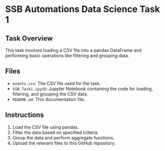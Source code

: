 # SSB Automations Data Science Task 1

## Task Overview
This task involves loading a CSV file into a pandas DataFrame and performing basic operations like filtering and grouping data.

## Files
- `events.csv`: The CSV file used for the task.
- `SSB_Task1.ipynb`: Jupyter Notebook containing the code for loading, filtering, and grouping the CSV data.
- `README.md`: This documentation file.

## Instructions
1. Load the CSV file using pandas.
2. Filter the data based on specified criteria.
3. Group the data and perform aggregate functions.
4. Upload the relevant files to this GitHub repository.
